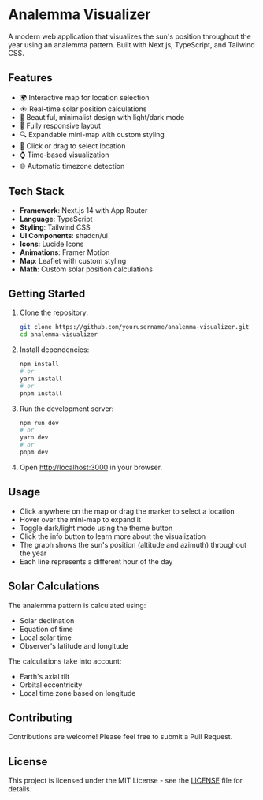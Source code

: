 # Analemma Visualizer

A modern web application that visualizes the sun's position throughout the year using an analemma pattern. Built with Next.js, TypeScript, and Tailwind CSS.

## Features

- 🌍 Interactive map for location selection
- ☀️ Real-time solar position calculations
- 🎨 Beautiful, minimalist design with light/dark mode
- 📱 Fully responsive layout
- 🔍 Expandable mini-map with custom styling
- 🎯 Click or drag to select location
- ⌚ Time-based visualization
- 🌐 Automatic timezone detection

## Tech Stack

- **Framework**: Next.js 14 with App Router
- **Language**: TypeScript
- **Styling**: Tailwind CSS
- **UI Components**: shadcn/ui
- **Icons**: Lucide Icons
- **Animations**: Framer Motion
- **Map**: Leaflet with custom styling
- **Math**: Custom solar position calculations

## Getting Started

1. Clone the repository:
   ```bash
   git clone https://github.com/yourusername/analemma-visualizer.git
   cd analemma-visualizer
   ```

2. Install dependencies:
   ```bash
   npm install
   # or
   yarn install
   # or
   pnpm install
   ```

3. Run the development server:
   ```bash
   npm run dev
   # or
   yarn dev
   # or
   pnpm dev
   ```

4. Open [http://localhost:3000](http://localhost:3000) in your browser.

## Usage

- Click anywhere on the map or drag the marker to select a location
- Hover over the mini-map to expand it
- Toggle dark/light mode using the theme button
- Click the info button to learn more about the visualization
- The graph shows the sun's position (altitude and azimuth) throughout the year
- Each line represents a different hour of the day

## Solar Calculations

The analemma pattern is calculated using:
- Solar declination
- Equation of time
- Local solar time
- Observer's latitude and longitude

The calculations take into account:
- Earth's axial tilt
- Orbital eccentricity
- Local time zone based on longitude

## Contributing

Contributions are welcome! Please feel free to submit a Pull Request.

## License

This project is licensed under the MIT License - see the [LICENSE](LICENSE) file for details.
